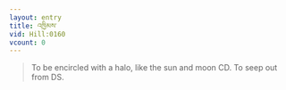 ```yaml
---
layout: entry
title: འཁྱིམས་
vid: Hill:0160
vcount: 0
---
```


> To be encircled with a halo, like the sun and moon CD\.
 To seep out from DS\.

